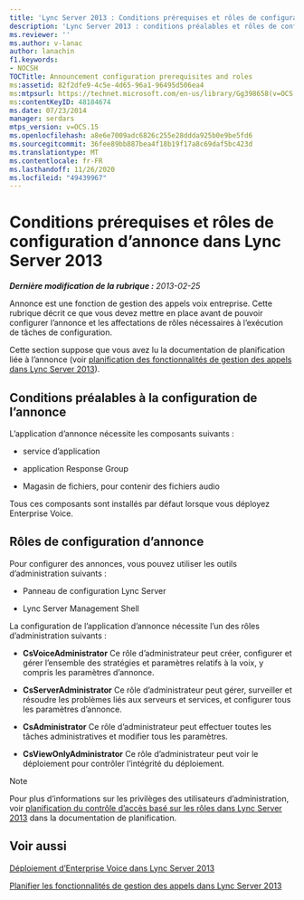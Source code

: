 ```yaml
---
title: 'Lync Server 2013 : Conditions prérequises et rôles de configuration d’annonce'
description: 'Lync Server 2013 : conditions préalables et rôles de configuration d’annonce.'
ms.reviewer: ''
ms.author: v-lanac
author: lanachin
f1.keywords:
- NOCSH
TOCTitle: Announcement configuration prerequisites and roles
ms:assetid: 82f2dfe9-4c5e-4d65-96a1-96495d506ea4
ms:mtpsurl: https://technet.microsoft.com/en-us/library/Gg398658(v=OCS.15)
ms:contentKeyID: 48184674
ms.date: 07/23/2014
manager: serdars
mtps_version: v=OCS.15
ms.openlocfilehash: a8e6e7009adc6826c255e28ddda925b0e9be5fd6
ms.sourcegitcommit: 36fee89bb887bea4f18b19f17a8c69daf5bc423d
ms.translationtype: MT
ms.contentlocale: fr-FR
ms.lasthandoff: 11/26/2020
ms.locfileid: "49439967"
---
```

# <a name="announcement-configuration-prerequisites-and-roles-in-lync-server-2013"></a>Conditions prérequises et rôles de configuration d’annonce dans Lync Server 2013

<div data-xmlns="http://www.w3.org/1999/xhtml">

<div class="topic" data-xmlns="http://www.w3.org/1999/xhtml" data-msxsl="urn:schemas-microsoft-com:xslt" data-cs="https://msdn.microsoft.com/">

<div data-asp="https://msdn2.microsoft.com/asp">



</div>

<div id="mainSection">

<div id="mainBody">

<span> </span>

_**Dernière modification de la rubrique :** 2013-02-25_

Annonce est une fonction de gestion des appels voix entreprise. Cette rubrique décrit ce que vous devez mettre en place avant de pouvoir configurer l’annonce et les affectations de rôles nécessaires à l’exécution de tâches de configuration.

Cette section suppose que vous avez lu la documentation de planification liée à l’annonce (voir [planification des fonctionnalités de gestion des appels dans Lync Server 2013](lync-server-2013-planning-for-call-management-features.md)).

<div>

## <a name="announcement-configuration-prerequisites"></a>Conditions préalables à la configuration de l’annonce

L’application d’annonce nécessite les composants suivants :

  - service d’application

  - application Response Group

  - Magasin de fichiers, pour contenir des fichiers audio

Tous ces composants sont installés par défaut lorsque vous déployez Enterprise Voice.

</div>

<div>

## <a name="announcement-configuration-roles"></a>Rôles de configuration d’annonce

Pour configurer des annonces, vous pouvez utiliser les outils d’administration suivants :

  - Panneau de configuration Lync Server

  - Lync Server Management Shell

La configuration de l’application d’annonce nécessite l’un des rôles d’administration suivants :

  - **CsVoiceAdministrator**   Ce rôle d’administrateur peut créer, configurer et gérer l’ensemble des stratégies et paramètres relatifs à la voix, y compris les paramètres d’annonce.

  - **CsServerAdministrator**   Ce rôle d’administrateur peut gérer, surveiller et résoudre les problèmes liés aux serveurs et services, et configurer tous les paramètres d’annonce.

  - **CsAdministrator**   Ce rôle d’administrateur peut effectuer toutes les tâches administratives et modifier tous les paramètres.

  - **CsViewOnlyAdministrator**   Ce rôle d’administrateur peut voir le déploiement pour contrôler l’intégrité du déploiement.

<div>


> [!NOTE]  
> Pour plus d’informations sur les privilèges des utilisateurs d’administration, voir <A href="lync-server-2013-planning-for-role-based-access-control.md">planification du contrôle d’accès basé sur les rôles dans Lync Server 2013</A> dans la documentation de planification.



</div>

</div>

<div>

## <a name="see-also"></a>Voir aussi


[Déploiement d’Enterprise Voice dans Lync Server 2013](lync-server-2013-deploying-enterprise-voice.md)  


[Planifier les fonctionnalités de gestion des appels dans Lync Server 2013](lync-server-2013-planning-for-call-management-features.md)  
  

</div>

</div>

<span> </span>

</div>

</div>

</div>


